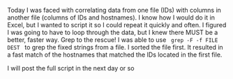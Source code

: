 Today I was faced with correlating data from one file (IDs) with columns in another file (columns of IDs and hostnames).
I know how I would do it in Excel, but I wanted to script it so I could repeat it quickly and often. 
I figured I was going to have to loop through the data, but I knew there MUST be a better, faster way.
Grep to the rescue! I was able to use <code> grep -F -f FILE DEST </code> to grep the fixed strings from a file. I sorted the file first.
It resulted in a fast match of the hostnames that matched the IDs located in the first file.  

I will post the full script in the next day or so
